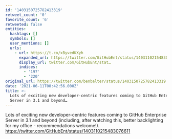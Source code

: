 ```yaml
---
id: '1403150725782413319'
retweet_count: '0'
favorite_count: '6'
retweeted: false
entities:
  hashtags: []
  symbols: []
  user_mentions: []
  urls:
    - url: https://t.co/xByvedKXyh
      expanded_url: https://twitter.com/GitHubEnt/status/1403110215483076611
      display_url: twitter.com/GitHubEnt/stat…
      indices:
        - '197'
        - '220'
original_url: https://twitter.com/benbalter/status/1403150725782413319
date: '2021-06-11T00:42:56.000Z'
title: >-
  Lots of exciting new developer-centric features coming to GitHub Enterprise
  Server in 3.1 and beyond…
---
```


Lots of exciting new developer-centric features coming to GitHub Enterprise Server in 3.1 and beyond (including, after watching this, better backlighting for my office - recommendations welcome!). https://twitter.com/GitHubEnt/status/1403110215483076611